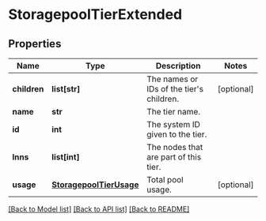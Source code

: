 # StoragepoolTierExtended

## Properties
Name | Type | Description | Notes
------------ | ------------- | ------------- | -------------
**children** | **list[str]** | The names or IDs of the tier&#39;s children. | [optional] 
**name** | **str** | The tier name. | 
**id** | **int** | The system ID given to the tier. | 
**lnns** | **list[int]** | The nodes that are part of this tier. | 
**usage** | [**StoragepoolTierUsage**](StoragepoolTierUsage.md) | Total pool usage. | [optional] 

[[Back to Model list]](../README.md#documentation-for-models) [[Back to API list]](../README.md#documentation-for-api-endpoints) [[Back to README]](../README.md)


